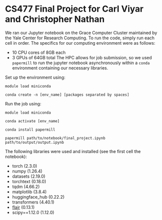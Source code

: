 # CS477 Final Project for Carl Viyar and Christopher Nathan

We ran our Jupyter notebook on the Grace Computer Cluster maintained by the Yale Center for Research Computing. To run the code, simply run each cell in order. The specifics for our computing environment were as follows:
- 10 CPU cores of 8GB each
- 3 GPUs of 64GB total
The HPC allows for job submission, so we used `papermill` to run the jupyter notebook asynchronously within a `conda` environment containing our necessary libraries.

Set up the environment using:

`module load miniconda`

`conda create -n [env_name] [packages separated by spaces]`

Run the job using:

`module load miniconda`

`conda activate [env_name]`

`conda install papermill`

`papermill path/to/notebook/final_project.ipynb path/to/output/output.ipynb`

The following libraries were used and installed (see the first cell the notebook):
- torch (2.3.0)
- numpy (1.26.4)
- datasets (2.19.0)
- torchtext (0.18.0)
- tqdm (4.66.2)
- matplotlib (3.8.4)
- huggingface_hub (0.22.2)
- transformers (4.40.1)
- [flair](https://flairnlp.github.io/) (0.13.1)
- scipy==1.12.0 (1.12.0)

